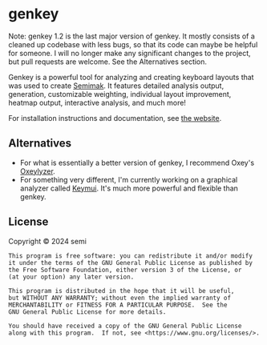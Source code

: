 # genkey
Note: genkey 1.2 is the last major version of genkey. It mostly consists of a cleaned up codebase with less bugs, so that its code can maybe be helpful for someone. I will no longer make any significant changes to the project, but pull requests are welcome. See the Alternatives section.

Genkey is a powerful tool for analyzing and creating keyboard layouts that was used to create [Semimak](https://semilin.github.io/pages/semimak.html). It features detailed analysis output, generation, customizable weighting, individual layout improvement, heatmap output, interactive analysis, and much more! 

For installation instructions and documentation, see [the website](https://semilin.github.io/pages/genkey.html).

## Alternatives
- For what is essentially a better version of genkey, I recommend Oxey's [Oxeylyzer](https://github.com/o-x-e-y/oxeylyzer).
- For something very different, I'm currently working on a graphical analyzer called [Keymui](https://github.com/semilin/). It's much more powerful and flexible than genkey.

## License
Copyright © 2024 semi

    This program is free software: you can redistribute it and/or modify
    it under the terms of the GNU General Public License as published by
    the Free Software Foundation, either version 3 of the License, or
    (at your option) any later version.

    This program is distributed in the hope that it will be useful,
    but WITHOUT ANY WARRANTY; without even the implied warranty of
    MERCHANTABILITY or FITNESS FOR A PARTICULAR PURPOSE.  See the
    GNU General Public License for more details.

    You should have received a copy of the GNU General Public License
    along with this program.  If not, see <https://www.gnu.org/licenses/>.
